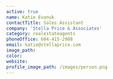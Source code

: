 ```yaml
---
active: true
name: Katie Evanuk
contactTitle: Sales Assistant
company: 'Stella Price & Associates'
category: realestateagents
phoneOffice: 604-415-2908
email: katie@stellaprice.com
image_path:
color:
website:
profile_image_path: /images/person.png
---
```



